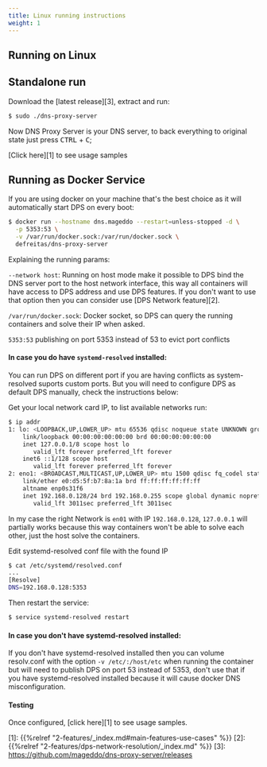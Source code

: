 ```yaml
---
title: Linux running instructions
weight: 1
---
```


## Running on Linux

## Standalone run

Download the [latest release][3], extract and run:
```bash
$ sudo ./dns-proxy-server
```
Now DNS Proxy Server is your DNS server, to back everything to original state just press <kbd>CTRL</kbd> + <kbd>C</kbd>;

[Click here][1] to see usage samples

## Running as Docker Service

If you are using docker on your machine that's the best choice as it will automatically start DPS on every boot:

```bash
$ docker run --hostname dns.mageddo --restart=unless-stopped -d \
  -p 5353:53 \
  -v /var/run/docker.sock:/var/run/docker.sock \
  defreitas/dns-proxy-server
```
Explaining the running params:

`--network host`: Running on host mode make it possible to DPS bind the
DNS server port to the host network interface, this way all containers will have access to DPS address
and use DPS features.
If you don't want to use that option then you can consider use [DPS Network feature][2].

`/var/run/docker.sock`: Docker socket, so DPS can query the running containers and solve their IP when asked.

`5353:53` publishing on port 5353 instead of 53 to evict port conflicts

#### In case you do have `systemd-resolved` installed:

You can run DPS on different port if you are having conflicts as system-resolved suports custom ports.
But you will need to configure DPS as default DPS manually, check the instructions below:

Get your local network card IP, to list available networks run:
```bash
$ ip addr
1: lo: <LOOPBACK,UP,LOWER_UP> mtu 65536 qdisc noqueue state UNKNOWN group default qlen 1000
    link/loopback 00:00:00:00:00:00 brd 00:00:00:00:00:00
    inet 127.0.0.1/8 scope host lo
       valid_lft forever preferred_lft forever
    inet6 ::1/128 scope host 
       valid_lft forever preferred_lft forever
2: eno1: <BROADCAST,MULTICAST,UP,LOWER_UP> mtu 1500 qdisc fq_codel state UP group default qlen 1000
    link/ether e0:d5:5f:b7:8a:1a brd ff:ff:ff:ff:ff:ff
    altname enp0s31f6
    inet 192.168.0.128/24 brd 192.168.0.255 scope global dynamic noprefixroute eno1
       valid_lft 3011sec preferred_lft 3011sec
```
In my case the right Network is `en01` with  IP `192.168.0.128`,
`127.0.0.1` will partially works because this way containers won't be able
to solve each other, just the host solve the containers.

Edit systemd-resolved conf file with the found IP
```bash
$ cat /etc/systemd/resolved.conf 
...
[Resolve]
DNS=192.168.0.128:5353
```

Then restart the service:

```bash
$ service systemd-resolved restart
```

#### In case you don't have systemd-resolved installed:

If you don't have systemd-resolved installed then you can volume resolv.conf with the option `-v /etc/:/host/etc` 
when running the container but will need to publish DPS on port 53 instead of 5353,
don't use that if you have systemd-resolved installed because it will cause docker DNS misconfiguration.

#### Testing
Once configured, [click here][1] to see usage samples.

[1]: {{%relref "2-features/_index.md#main-features-use-cases" %}}
[2]: {{%relref "2-features/dps-network-resolution/_index.md" %}}
[3]: https://github.com/mageddo/dns-proxy-server/releases
